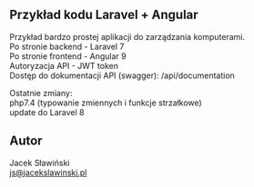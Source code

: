 ## Przykład kodu Laravel + Angular

Przykład bardzo prostej aplikacji do zarządzania komputerami.  
Po stronie backend - Laravel 7  
Po stronie frontend - Angular 9  
Autoryzacja API - JWT token  
Dostęp do dokumentacji API (swagger): <host>/api/documentation  
  
Ostatnie zmiany:  
php7.4 (typowanie zmiennych i funkcje strzałkowe)  
update do Laravel 8  
  
## Autor

Jacek Sławiński  
js@jacekslawinski.pl  
